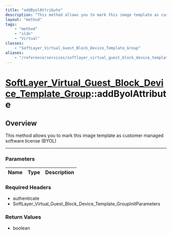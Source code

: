 ```yaml
---
title: "addByolAttribute"
description: "This method allows you to mark this image template as customer managed software license (BYOL)"
layout: "method"
tags:
    - "method"
    - "sldn"
    - "Virtual"
classes:
    - "SoftLayer_Virtual_Guest_Block_Device_Template_Group"
aliases:
    - "/reference/services/softlayer_virtual_guest_block_device_template_group/addByolAttribute"
---
```

# [SoftLayer_Virtual_Guest_Block_Device_Template_Group](/reference/services/SoftLayer_Virtual_Guest_Block_Device_Template_Group)::addByolAttribute





## Overview 
This method allows you to mark this image template as customer managed software license (BYOL) 

-----

### Parameters 
|Name | Type | Description |
| --- | --- | --- |


### Required Headers
* authenticate
* SoftLayer_Virtual_Guest_Block_Device_Template_GroupInitParameters


### Return Values
* boolean




